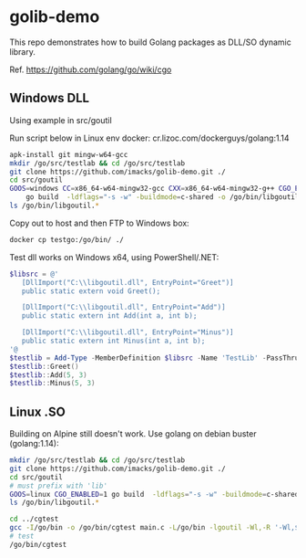 golib-demo
==========
This repo demonstrates how to build Golang packages as DLL/SO dynamic library.

Ref. https://github.com/golang/go/wiki/cgo


Windows DLL
-----------
Using example in src/goutil

Run script below in Linux env docker: cr.lizoc.com/dockerguys/golang:1.14

```bash
apk-install git mingw-w64-gcc
mkdir /go/src/testlab && cd /go/src/testlab
git clone https://github.com/imacks/golib-demo.git ./
cd src/goutil
GOOS=windows CC=x86_64-w64-mingw32-gcc CXX=x86_64-w64-mingw32-g++ CGO_ENABLED=1 \
    go build  -ldflags="-s -w" -buildmode=c-shared -o /go/bin/libgoutil.dll ./main.go
ls /go/bin/libgoutil.*
```

Copy out to host and then FTP to Windows box:

```bash
docker cp testgo:/go/bin/ ./
```

Test dll works on Windows x64, using PowerShell/.NET:

```powershell
$libsrc = @'
   [DllImport("C:\\libgoutil.dll", EntryPoint="Greet")]
   public static extern void Greet();

   [DllImport("C:\\libgoutil.dll", EntryPoint="Add")]
   public static extern int Add(int a, int b);

   [DllImport("C:\\libgoutil.dll", EntryPoint="Minus")]
   public static extern int Minus(int a, int b);
'@
$testlib = Add-Type -MemberDefinition $libsrc -Name 'TestLib' -PassThru -Namespace System.Runtime.InteropServices
$testlib::Greet()
$testlib::Add(5, 3)
$testlib::Minus(5, 3)
```

Linux .SO
---------
Building on Alpine still doesn't work. Use golang on debian buster (golang:1.14):

```bash
mkdir /go/src/testlab && cd /go/src/testlab
git clone https://github.com/imacks/golib-demo.git ./
cd src/goutil
# must prefix with 'lib'
GOOS=linux CGO_ENABLED=1 go build  -ldflags="-s -w" -buildmode=c-shared -o /go/bin/libgoutil.so ./main.go
ls /go/bin/libgoutil.*

cd ../cgtest
gcc -I/go/bin -o /go/bin/cgtest main.c -L/go/bin -lgoutil -Wl,-R '-Wl,$ORIGIN'
# test
/go/bin/cgtest
```
